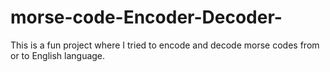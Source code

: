 # morse-code-Encoder-Decoder-
This is a fun project where I tried to encode and decode morse codes from or to English language.
